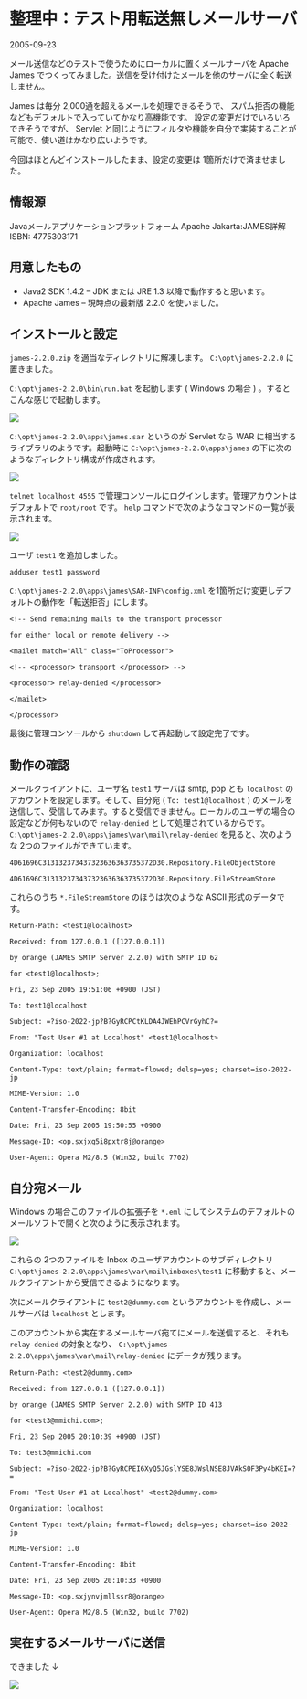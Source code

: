 # 整理中：テスト用転送無しメールサーバ

2005-09-23



メール送信などのテストで使うためにローカルに置くメールサーバを Apache James でつくってみました。送信を受け付けたメールを他のサーバに全く転送しません。



James は毎分 2,000通を超えるメールを処理できるそうで、 スパム拒否の機能などもデフォルトで入っていてかなり高機能です。 設定の変更だけでいろいろできそうですが、 Servlet と同じようにフィルタや機能を自分で実装することが可能で、使い道はかなり広いようです。



今回はほとんどインストールしたまま、設定の変更は 1箇所だけで済ませました。

## 情報源

Javaメールアプリケーションプラットフォーム Apache Jakarta:JAMES詳解 ISBN: 4775303171

## 用意したもの

*   Java2 SDK 1.4.2 – JDK または JRE 1.3 以降で動作すると思います。
*   Apache James – 現時点の最新版 2.2.0 を使いました。

## インストールと設定

`james-2.2.0.zip` を適当なディレクトリに解凍します。 `C:\opt\james-2.2.0` に置きました。



`C:\opt\james-2.2.0\bin\run.bat` を起動します ( Windows の場合 ) 。するとこんな感じで起動します。



![](https://lh3.googleusercontent.com/_8rt3l_eFSnQ/TTw5Zbm-CWI/AAAAAAAABqk/dLerZUShDvA/s1600/james_1.png)



`C:\opt\james-2.2.0\apps\james.sar` というのが Servlet なら WAR に相当するライブラリのようです。起動時に `C:\opt\james-2.2.0\apps\james` の下に次のようなディレクトリ構成が作成されます。



![](https://lh3.googleusercontent.com/_8rt3l_eFSnQ/TTw5aotGSDI/AAAAAAAABqo/5OOI-e_vDDM/s1600/james_2.png)



`telnet localhost 4555` で管理コンソールにログインします。管理アカウントはデフォルトで `root/root` です。 `help` コマンドで次のようなコマンドの一覧が表示されます。



![](https://lh3.googleusercontent.com/_8rt3l_eFSnQ/TTw5but4tgI/AAAAAAAABqs/3BjX4opOVT8/s1600/james_3.png)



ユーザ `test1` を追加しました。



`adduser test1 password`



`C:\opt\james-2.2.0\apps\james\SAR-INF\config.xml` を1箇所だけ変更しデフォルトの動作を「転送拒否」にします。



 `<!-- Send remaining mails to the transport processor`

 `for either local or remote delivery -->`

 `<mailet match="All" class="ToProcessor">`

 `<!-- <processor> transport </processor> -->`

 `<processor> relay-denied </processor>`

 `</mailet>`

 `</processor>`



最後に管理コンソールから `shutdown` して再起動して設定完了です。

## 動作の確認

メールクライアントに、ユーザ名 `test1` サーバは smtp, pop とも `localhost` のアカウントを設定します。そして、自分宛 ( `To: test1@localhost` ) のメールを送信して、受信してみます。すると受信できません。ローカルのユーザの場合の設定などが何もないので `relay-denied` として処理されているからです。 `C:\opt\james-2.2.0\apps\james\var\mail\relay-denied` を見ると、次のような 2つのファイルができています。



`4D61696C313132373437323636363735372D30.Repository.FileObjectStore`

`4D61696C313132373437323636363735372D30.Repository.FileStreamStore`



これらのうち `*.FileStreamStore` のほうは次のような ASCII 形式のデータです。



`Return-Path: <test1@localhost>`

`Received: from 127.0.0.1 ([127.0.0.1])`

 `by orange (JAMES SMTP Server 2.2.0) with SMTP ID 62`

 `for <test1@localhost>;`

 `Fri, 23 Sep 2005 19:51:06 +0900 (JST)`

`To: test1@localhost`

`Subject: =?iso-2022-jp?B?GyRCPCtKLDA4JWEhPCVrGyhC?=`

`From: "Test User #1 at Localhost" <test1@localhost>`

`Organization: localhost`

`Content-Type: text/plain; format=flowed; delsp=yes; charset=iso-2022-jp`

`MIME-Version: 1.0`

`Content-Transfer-Encoding: 8bit`

`Date: Fri, 23 Sep 2005 19:50:55 +0900`

`Message-ID: <op.sxjxq5i8pxtr8j@orange>`

`User-Agent: Opera M2/8.5 (Win32, build 7702)`

## 自分宛メール

Windows の場合このファイルの拡張子を `*.eml` にしてシステムのデフォルトのメールソフトで開くと次のように表示されます。



![](https://lh3.googleusercontent.com/_8rt3l_eFSnQ/TTw5cYp69NI/AAAAAAAABqw/PtSO81HV6Lo/s1600/james_4.png)



これらの 2つのファイルを Inbox のユーザアカウントのサブディレクトリ `C:\opt\james-2.2.0\apps\james\var\mail\inboxes\test1` に移動すると、メールクライアントから受信できるようになります。



次にメールクライアントに `test2@dummy.com` というアカウントを作成し、メールサーバは `localhost` とします。



このアカウントから実在するメールサーバ宛てにメールを送信すると、それも `relay-denied` の対象となり、 `C:\opt\james-2.2.0\apps\james\var\mail\relay-denied` にデータが残ります。



`Return-Path: <test2@dummy.com>`

`Received: from 127.0.0.1 ([127.0.0.1])`

 `by orange (JAMES SMTP Server 2.2.0) with SMTP ID 413`

 `for <test3@mmichi.com>;`

 `Fri, 23 Sep 2005 20:10:39 +0900 (JST)`

`To: test3@mmichi.com`

`Subject: =?iso-2022-jp?B?GyRCPEI6XyQ5JGslYSE8JWslNSE8JVAkS0F3Py4bKEI=?=`

`From: "Test User #1 at Localhost" <test2@dummy.com>`

`Organization: localhost`

`Content-Type: text/plain; format=flowed; delsp=yes; charset=iso-2022-jp`

`MIME-Version: 1.0`

`Content-Transfer-Encoding: 8bit`

`Date: Fri, 23 Sep 2005 20:10:33 +0900`

`Message-ID: <op.sxjynvjmllssr8@orange>`

`User-Agent: Opera M2/8.5 (Win32, build 7702)`



## 実在するメールサーバに送信

できました ↓



![](https://lh3.googleusercontent.com/_8rt3l_eFSnQ/TTw5dCX4zLI/AAAAAAAABq0/H80zMYZNNug/s1600/james_5.png)
